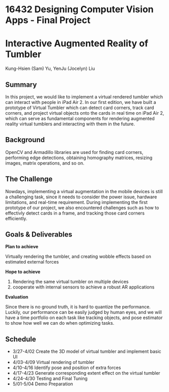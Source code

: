 # 16432 Designing Computer Vision Apps - Final Project

# Interactive Augmented Reality of Tumbler

Kung-Hsien (Sam) Yu, YenJu (Jocelyn) Liu


## **Summary**

In this project, we would like to implement a virtual rendered tumbler which can interact with people in iPad Air 2. In our first edition, we have built a prototype of Virtual Tumbler which can detect card corners, track card corners, and project virtual objects onto the cards in real time on iPad Air 2, which can serve as fundamental components for rendering augmented reality virtual tumblers and interacting with them in the future.

## **Background**

OpenCV and Armadillo libraries are used for finding card corners, performing edge detections, obtaining homography matrices, resizing images, matrix operations, and so on.

## **The Challenge**

Nowdays, implementing a virtual augmentation in the mobile devices is still a challenging task, since it needs to consider the power issue, hardware limitations, and real-time requirement.
During implementing the first prototype of our project, we also encountered challenges such as how to effectivly detect cards in a frame, and tracking those card corners efficiently.

## **Goals & Deliverables**

**Plan to achieve**

Virtually rendering the tumbler, and creating wobble effects based on estimated external forces

**Hope to achieve**

1. Rendering the same virtual tumbler on multiple devices
2. cooperate with internal sensors to achieve a robust AR applications

**Evaluation**

Since there is no ground truth, it is hard to quantize the performance. Luckily, our performance can be easily judged by human eyes, and we will have a time portfolio on each task like tracking objects, and pose estimator to show how well we can do when optimizing tasks.


## **Schedule**
- 3/27-4/02 Create the 3D model of virtual tumbler and implement basic UI
- 4/03-4/09 Virtual rendering of tumbler
- 4/10-4/16  Identify pose and position of extra forces
- 4/17-4/23  Generate corresponding extent effect on the virtual tumbler
- 4/24-4/30 Testing and Final Tuning
- 5/01-5/04  Demo Preparation
